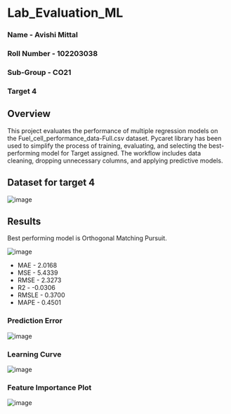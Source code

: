 # Lab_Evaluation_ML

### Name - Avishi Mittal
### Roll Number - 102203038
### Sub-Group - CO21
### Target 4

## Overview
This project evaluates the performance of multiple regression models on the Fuel_cell_performance_data-Full.csv dataset. Pycaret library has been used to simplify the process of training, evaluating, and selecting the best-performing model for Target assigned. The workflow includes data cleaning, dropping unnecessary columns, and applying predictive models.


## Dataset for target 4

![image](https://github.com/user-attachments/assets/10e67d9a-8a72-4e33-acdd-1efdae5b4029)



## Results

Best performing model is Orthogonal Matching Pursuit. 

![image](https://github.com/user-attachments/assets/09ee1980-d9b3-4398-b9fa-43365e2b6c3b)

- MAE - 2.0168
- MSE - 5.4339
- RMSE - 2.3273
- R2 - -0.0306
- RMSLE - 0.3700
- MAPE - 0.4501


### Prediction Error

![image](https://github.com/user-attachments/assets/cfc8bf1a-3fdf-44c3-9044-2196b6fe1cd0)

### Learning Curve

![image](https://github.com/user-attachments/assets/46a4c0b8-309a-4f7d-8a50-e207c6b7b2cd)

### Feature Importance Plot

![image](https://github.com/user-attachments/assets/c7624231-98eb-45f9-a499-51c7c8e117e0)




